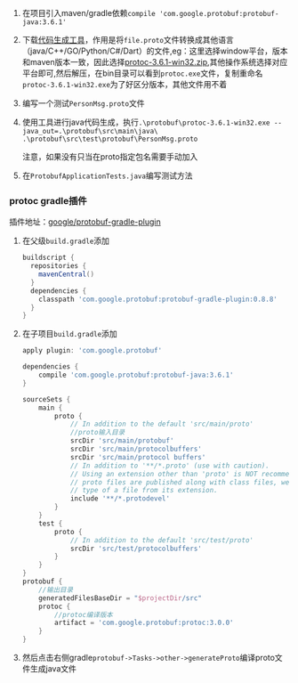 1. 在项目引入maven/gradle依赖`compile 'com.google.protobuf:protobuf-java:3.6.1'`

2. 下载[代码生成工具](https://github.com/protocolbuffers/protobuf/releases)，作用是将`file.proto`文件转换成其他语言（java/C++/GO/Python/C#/Dart）的文件,eg：这里选择window平台，版本和maven版本一致，因此选择[protoc-3.6.1-win32.zip](https://github.com/protocolbuffers/protobuf/releases/download/v3.6.1/protoc-3.6.1-win32.zip),其他操作系统选择对应平台即可,然后解压，在bin目录可以看到`protoc.exe`文件，复制重命名`protoc-3.6.1-win32.exe`为了好区分版本，其他文件用不着

3. 编写一个测试`PersonMsg.proto`文件

4. 使用工具进行java代码生成，执行`.\protobuf\protoc-3.6.1-win32.exe --java_out=.\protobuf\src\main\java\  .\protobuf\src\test\protobuf\PersonMsg.proto`

   注意，如果没有只当在proto指定包名需要手动加入

5. 在`ProtobufApplicationTests.java`编写测试方法

### protoc gradle插件

插件地址：[google/protobuf-gradle-plugin](https://github.com/google/protobuf-gradle-plugin#latest-version)

1. 在父级`build.gradle`添加

   ```groovy
   buildscript {
     repositories {
       mavenCentral()
     }
     dependencies {
       classpath 'com.google.protobuf:protobuf-gradle-plugin:0.8.8'
     }
   }
   ```

2. 在子项目`build.gradle`添加

   ```groovy
   apply plugin: 'com.google.protobuf'
   
   dependencies {
       compile 'com.google.protobuf:protobuf-java:3.6.1'
   }
   
   sourceSets {
       main {
           proto {
               // In addition to the default 'src/main/proto'
               //proto输入目录
               srcDir 'src/main/protobuf'
               srcDir 'src/main/protocolbuffers'
               srcDir 'src/main/protocol buffers'
               // In addition to '**/*.proto' (use with caution).
               // Using an extension other than 'proto' is NOT recommended, because when
               // proto files are published along with class files, we can only tell the
               // type of a file from its extension.
               include '**/*.protodevel'
           }
       }
       test {
           proto {
               // In addition to the default 'src/test/proto'
               srcDir 'src/test/protocolbuffers'
           }
       }
   }
   protobuf {
       //输出目录
       generatedFilesBaseDir = "$projectDir/src"
       protoc {
           //protoc编译版本
           artifact = 'com.google.protobuf:protoc:3.0.0'
       }
   }
   ```

3. 然后点击右侧gradle`protobuf->Tasks->other->generateProto`编译proto文件生成java文件